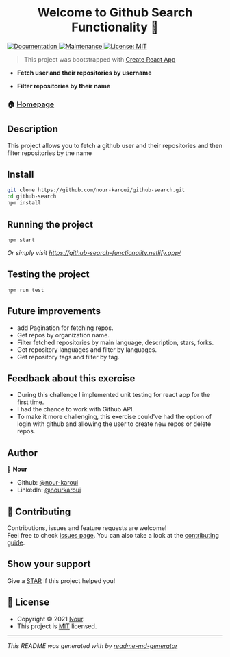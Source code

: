 <h1 align="center">Welcome to Github Search Functionality 👋</h1>
<p>
  <a href="https://github.com/nour-karoui/github-search#readme" target="_blank">
    <img alt="Documentation" src="https://img.shields.io/badge/documentation-yes-brightgreen.svg" />
  </a>
  <a href="https://github.com/nour-karoui/github-search/graphs/commit-activity" target="_blank">
    <img alt="Maintenance" src="https://img.shields.io/badge/Maintained%3F-yes-green.svg" />
  </a>
  <a href="https://github.com/nour-karoui/github-search/blob/master/LICENSE" target="_blank">
    <img alt="License: MIT" src="https://img.shields.io/github/license/bishkou/password-pwnd" />
  </a>
</p>

> This project was bootstrapped with [Create React App](https://github.com/facebook/create-react-app)

* **Fetch user and their repositories by username**

* **Filter repositories by their name**


### 🏠 [Homepage](https://github.com/nour-karoui/github-search)

## Description
This project allows you to fetch a github user and their repositories and then filter repositories by the name

## Install

```sh
git clone https://github.com/nour-karoui/github-search.git
cd github-search
npm install
```

## Running the project

```shell script
npm start
```
*Or simply visit https://github-search-functionality.netlify.app/*

## Testing the project
```shell script
npm run test
```

## Future improvements
- add Pagination for fetching repos.
- Get repos by organization name.
- Filter fetched repositories by main language, description, stars, forks.
- Get repository languages and filter by languages.
- Get repository tags and filter by tag.

## Feedback about this exercise
- During this challenge I implemented unit testing for react app for the first time.
- I had the chance to work with Github API.
- To make it more challenging, this exercise could've had the option of login with github and allowing the user to create new repos or delete repos.



## Author

👤 **Nour**

* Github: [@nour-karoui](https://github.com/nour-karoui)
* LinkedIn: [@nourkaroui](https://www.linkedin.com/in/nourkaroui/)

## 🤝 Contributing

Contributions, issues and feature requests are welcome!<br />Feel free to check [issues page](https://github.com/nour-karoui/mongoose-soft-delete/issues). You can also take a look at the [contributing guide](https://github.com/nour-karoui/mongoose-soft-delete/blob/master/CONTRIBUTING.md).

## Show your support

Give a [STAR](https://github.com/nour-karoui/mongoose-soft-delete) if this project helped you!

## 📝 License

* Copyright © 2021 [Nour](https://github.com/nour-karoui).
* This project is [MIT](https://github.com/nour-karoui/github-search/blob/master/LICENSE) licensed.

***
_This README was generated with by [readme-md-generator](https://github.com/kefranabg/readme-md-generator)_
